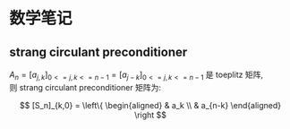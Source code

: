 # 数学笔记
## strang circulant preconditioner
$A_n = [a_{j,k}]_{0<=j,k<=n-1} = [a_{j-k}]_{0<=j,k<=n-1}$ 是 toeplitz 矩阵,  
则 strang circulant preconditioner 矩阵为:  

$$
[S_n]_{k,0} = \left\{
\begin{aligned}
& a_k \\
& a_{n-k}
\end{aligned}
\right
$$